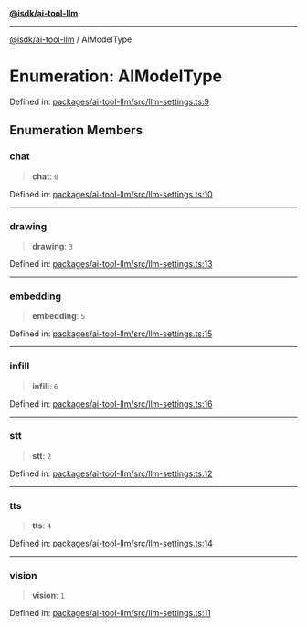 [**@isdk/ai-tool-llm**](../README.md)

***

[@isdk/ai-tool-llm](../globals.md) / AIModelType

# Enumeration: AIModelType

Defined in: [packages/ai-tool-llm/src/llm-settings.ts:9](https://github.com/isdk/ai-tool-llm.js/blob/cce15e28c39fd2fefb63f1a38e624e7483ff232f/src/llm-settings.ts#L9)

## Enumeration Members

### chat

> **chat**: `0`

Defined in: [packages/ai-tool-llm/src/llm-settings.ts:10](https://github.com/isdk/ai-tool-llm.js/blob/cce15e28c39fd2fefb63f1a38e624e7483ff232f/src/llm-settings.ts#L10)

***

### drawing

> **drawing**: `3`

Defined in: [packages/ai-tool-llm/src/llm-settings.ts:13](https://github.com/isdk/ai-tool-llm.js/blob/cce15e28c39fd2fefb63f1a38e624e7483ff232f/src/llm-settings.ts#L13)

***

### embedding

> **embedding**: `5`

Defined in: [packages/ai-tool-llm/src/llm-settings.ts:15](https://github.com/isdk/ai-tool-llm.js/blob/cce15e28c39fd2fefb63f1a38e624e7483ff232f/src/llm-settings.ts#L15)

***

### infill

> **infill**: `6`

Defined in: [packages/ai-tool-llm/src/llm-settings.ts:16](https://github.com/isdk/ai-tool-llm.js/blob/cce15e28c39fd2fefb63f1a38e624e7483ff232f/src/llm-settings.ts#L16)

***

### stt

> **stt**: `2`

Defined in: [packages/ai-tool-llm/src/llm-settings.ts:12](https://github.com/isdk/ai-tool-llm.js/blob/cce15e28c39fd2fefb63f1a38e624e7483ff232f/src/llm-settings.ts#L12)

***

### tts

> **tts**: `4`

Defined in: [packages/ai-tool-llm/src/llm-settings.ts:14](https://github.com/isdk/ai-tool-llm.js/blob/cce15e28c39fd2fefb63f1a38e624e7483ff232f/src/llm-settings.ts#L14)

***

### vision

> **vision**: `1`

Defined in: [packages/ai-tool-llm/src/llm-settings.ts:11](https://github.com/isdk/ai-tool-llm.js/blob/cce15e28c39fd2fefb63f1a38e624e7483ff232f/src/llm-settings.ts#L11)

